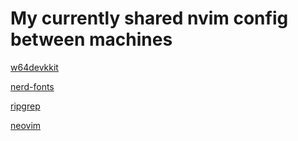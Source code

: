 # My currently shared nvim config between machines

[w64devkkit](https://github.com/skeeto/w64devkit/releases)

[nerd-fonts](https://github.com/ryanoasis/nerd-fonts/releases)

[ripgrep](https://github.com/BurntSushi/ripgrep)

[neovim](https://neovim.io)
